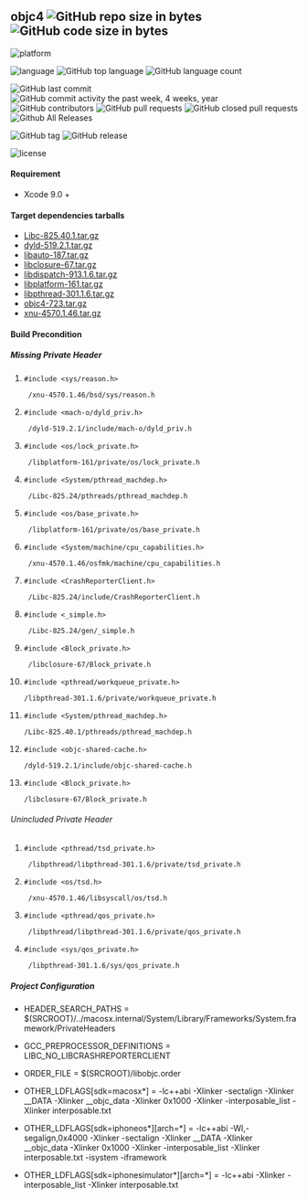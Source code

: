 ## objc4 ![GitHub repo size in bytes](https://img.shields.io/github/repo-size/0xxd0/objc4.svg) ![GitHub code size in bytes](https://img.shields.io/github/languages/code-size/0xxd0/objc4.svg)

![platform](https://img.shields.io/badge/platform-macOS%20%7C%20Windows-orange.svg)

![language](https://img.shields.io/badge/language-C%20%7C%20Objective--C%2B%2B-ff69b4.svg)
![GitHub top language](https://img.shields.io/github/languages/top/0xxd0/objc4.svg?colorB=ff69b4)
![GitHub language count](https://img.shields.io/github/languages/count/0xxd0/objc4.svg?colorB=ff69b4)

![GitHub last commit](https://img.shields.io/github/last-commit/0xxd0/objc4.svg)
![GitHub commit activity the past week, 4 weeks, year](https://img.shields.io/github/commit-activity/w/0xxd0/objc4.svg)
![GitHub contributors](https://img.shields.io/github/contributors/0xxd0/objc4.svg)
![GitHub pull requests](https://img.shields.io/github/issues-pr/0xxd0/objc4.svg)
![GitHub closed pull requests](https://img.shields.io/github/issues-pr-closed-raw/0xxd0/objc4.svg)
![Github All Releases](https://img.shields.io/github/downloads/0xxd0/objc4/total.svg)


![GitHub tag](https://img.shields.io/github/tag/0xxd0/objc4.svg)
![GitHub release](https://img.shields.io/github/release/0xxd0/objc4.svg)

![license](https://img.shields.io/github/license/0xxd0/objc4.svg)

#### Requirement 

- Xcode 9.0 +

#### Target dependencies tarballs

- [Libc-825.40.1.tar.gz](https://opensource.apple.com/tarballs/Libc/Libc-825.24.tar.gz)
- [dyld-519.2.1.tar.gz](https://opensource.apple.com/tarballs/dyld/dyld-519.2.1.tar.gz)
- [libauto-187.tar.gz](https://opensource.apple.com/tarballs/libauto/libauto-187.tar.gz)
- [libclosure-67.tar.gz](https://opensource.apple.com/tarballs/libclosure/libclosure-67.tar.gz)
- [libdispatch-913.1.6.tar.gz](https://opensource.apple.com/tarballs/libdispatch/libdispatch-913.1.6.tar.gz)
- [libplatform-161.tar.gz](https://opensource.apple.com/tarballs/libplatform/libplatform-161.tar.gz)
- [libpthread-301.1.6.tar.gz](https://opensource.apple.com/tarballs/libpthread/libpthread-301.1.6.tar.gz)
- [objc4-723.tar.gz](https://opensource.apple.com/tarballs/objc4/objc4-723.tar.gz)
- [xnu-4570.1.46.tar.gz](https://opensource.apple.com/tarballs/xnu/xnu-4570.1.46.tar.gz)


#### Build Precondition

##### Missing Private Header 

1. `#include <sys/reason.h>`

        /xnu-4570.1.46/bsd/sys/reason.h

2. `#include <mach-o/dyld_priv.h>`

        /dyld-519.2.1/include/mach-o/dyld_priv.h

3. `#include <os/lock_private.h>`

        /libplatform-161/private/os/lock_private.h

4. `#include <System/pthread_machdep.h>`

        /Libc-825.24/pthreads/pthread_machdep.h

5. `#include <os/base_private.h>`

        /libplatform-161/private/os/base_private.h

6. `#include <System/machine/cpu_capabilities.h>` 

        /xnu-4570.1.46/osfmk/machine/cpu_capabilities.h

7. `#include <CrashReporterClient.h>` 

        /Libc-825.24/include/CrashReporterClient.h

8. `#include <_simple.h>`

        /Libc-825.24/gen/_simple.h

9. `#include <Block_private.h>`

        /libclosure-67/Block_private.h

10. `#include <pthread/workqueue_private.h>`

        /libpthread-301.1.6/private/workqueue_private.h

11. `#include <System/pthread_machdep.h>`

        /Libc-825.40.1/pthreads/pthread_machdep.h

12. `#include <objc-shared-cache.h>`

        /dyld-519.2.1/include/objc-shared-cache.h

13. `#include <Block_private.h>`
    
        /libclosure-67/Block_private.h


###### Unincluded Private Header

1. `#include <pthread/tsd_private.h>`
        
        /libpthread/libpthread-301.1.6/private/tsd_private.h

2. `#include <os/tsd.h>`

        /xnu-4570.1.46/libsyscall/os/tsd.h


3. `#include <pthread/qos_private.h>`

        /libpthread/libpthread-301.1.6/private/qos_private.h

4. `#include <sys/qos_private.h>`

        /libpthread-301.1.6/sys/qos_private.h
        

##### Project Configuration

- HEADER_SEARCH_PATHS = $(SRCROOT)/../macosx.internal/System/Library/Frameworks/System.framework/PrivateHeaders

- GCC_PREPROCESSOR_DEFINITIONS = LIBC_NO_LIBCRASHREPORTERCLIENT

- ORDER_FILE = $(SRCROOT)/libobjc.order

- OTHER_LDFLAGS[sdk=macosx*] = -lc++abi -Xlinker -sectalign -Xlinker __DATA -Xlinker __objc_data -Xlinker 0x1000 -Xlinker -interposable_list -Xlinker interposable.txt

- OTHER_LDFLAGS[sdk=iphoneos*][arch=*] = -lc++abi -Wl,-segalign,0x4000 -Xlinker -sectalign -Xlinker __DATA -Xlinker __objc_data -Xlinker 0x1000 -Xlinker -interposable_list -Xlinker interposable.txt -isystem -iframework
- OTHER_LDFLAGS[sdk=iphonesimulator*][arch=*] = -lc++abi -Xlinker -interposable_list -Xlinker interposable.txt
